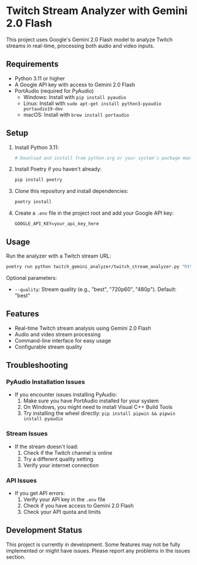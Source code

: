 # Twitch Stream Analyzer with Gemini 2.0 Flash

This project uses Google's Gemini 2.0 Flash model to analyze Twitch streams in real-time, processing both audio and video inputs.

## Requirements

- Python 3.11 or higher
- A Google API key with access to Gemini 2.0 Flash
- PortAudio (required for PyAudio)
  - Windows: Install with `pip install pyaudio`
  - Linux: Install with `sudo apt-get install python3-pyaudio portaudio19-dev`
  - macOS: Install with `brew install portaudio`

## Setup

1. Install Python 3.11:
   ```bash
   # Download and install from python.org or your system's package manager
   ```

2. Install Poetry if you haven't already:
   ```bash
   pip install poetry
   ```

3. Clone this repository and install dependencies:
   ```bash
   poetry install
   ```

4. Create a `.env` file in the project root and add your Google API key:
   ```
   GOOGLE_API_KEY=your_api_key_here
   ```

## Usage

Run the analyzer with a Twitch stream URL:
```bash
poetry run python twitch_gemini_analyzer/twitch_stream_analyzer.py "https://twitch.tv/channel_name"
```

Optional parameters:
- `--quality`: Stream quality (e.g., "best", "720p60", "480p"). Default: "best"

## Features

- Real-time Twitch stream analysis using Gemini 2.0 Flash
- Audio and video stream processing
- Command-line interface for easy usage
- Configurable stream quality

## Troubleshooting

### PyAudio Installation Issues
- If you encounter issues installing PyAudio:
  1. Make sure you have PortAudio installed for your system
  2. On Windows, you might need to install Visual C++ Build Tools
  3. Try installing the wheel directly: `pip install pipwin && pipwin install pyaudio`

### Stream Issues
- If the stream doesn't load:
  1. Check if the Twitch channel is online
  2. Try a different quality setting
  3. Verify your internet connection

### API Issues
- If you get API errors:
  1. Verify your API key in the `.env` file
  2. Check if you have access to Gemini 2.0 Flash
  3. Check your API quota and limits

## Development Status

This project is currently in development. Some features may not be fully implemented or might have issues. Please report any problems in the issues section.
